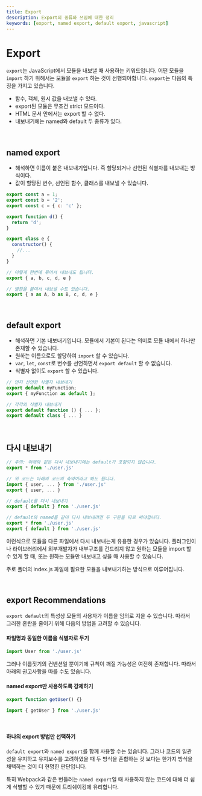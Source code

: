 ```yaml
---
title: Export
description: Export의 종류와 쓰임에 대한 정리
keywords: [export, named export, default export, javascript]
---
```


# Export
`export`는 JavaScript에서 모듈을 내보낼 때 사용하는 키워드입니다. 어떤 모듈을 `import` 하기 위해서는 모듈을 `export` 하는 것이 선행되야합니다. `export`는 다음의 특징을 가지고 있습니다.
- 함수, 객체, 원시 값을 내보낼 수 있다.
- export된 모듈은 무조건 strict 모드이다.
- HTML 문서 안에서는 export 할 수 없다.
- 내보내기에는 named와 default 두 종류가 있다.

<br/>

## named export
- 해석하면 이름이 붙은 내보내기입니다. 즉 할당되거나 선언된 식별자를 내보내는 방식이다.
- 값이 할당된 변수, 선언된 함수, 클래스를 내보낼 수 있습니다.

```js
export const a = 1;
export const b = '2';
export const c = { c: 'c' };

export function d() {
  return 'd';
}

export class e {
  constructor() {
    //...
  }
}

// 이렇게 한번에 묶어서 내보내도 됩니다.
export { a, b, c, d, e }

// 별칭을 붙여서 내보낼 수도 있습니다.
export { a as A, b as B, c, d, e }
```

<br/>

## default export
- 해석하면 기본 내보내기입니다. 모듈에서 기본이 된다는 의미로 모듈 내에서 하나만 존재할 수 있습니다. 
- 원하는 이름으로도 할당하여 `import` 할 수 있습니다.
- `var`, `let`, `const`로 변수를 선언하면서 `export default` 할 수 없습니다.
- 식별자 없이도 `export` 할 수 있습니다.
```js
// 먼저 선언한 식별자 내보내기
export default myFunction;
export { myFunction as default };

// 각각의 식별자 내보내기
export default function () { ... };
export default class { ... }
```

<br/>

## 다시 내보내기
```js
// 주의: 아래와 같은 다시 내보내기에는 default가 포함되지 않습니다.
export * from './user.js'

// 위 코드는 아래의 코드의 축약이라고 봐도 됩니다.
import { user, ... } from './user.js'
export { user, ... }

// default를 다시 내보내기
export { default } from './user.js'

// default와 named를 같이 다시 내보내려면 두 구문을 따로 써야합니다.
export * from './user.js'
export { default } from './user.js'
```
이런식으로 모듈을 다른 파일에서 다시 내보내는게 유용한 경우가 있습니다. 플러그인이나 라이브러리에서 외부개발자가 내부구조를 건드리지 않고 원하는 모듈을 import 할 수 있게 할 때, 또는 원하는 모듈만 내보내고 싶을 때 사용할 수 있습니다.

주로 폴더의 index.js 파일에 필요한 모듈을 내보내기하는 방식으로 이루어집니다.

<br/>

## export Recommendations
`export default`의 특성상 모듈의 사용자가 이름을 임의로 지을 수 있습니다. 따라서 그러한 혼란을 줄이기 위해 다음의 방법을 고려할 수 있습니다.

#### 파일명과 동일한 이름을 식별자로 두기
```js
import User from './user.js'
```

그러나 이름짓기의 컨벤션일 뿐이기에 규칙이 깨질 가능성은 여전히 존재합니다. 따라서 아래의 권고사항을 따를 수도 있습니다.

#### named export만 사용하도록 강제하기
```js
export function getUser() {}
```
```js
import { getUser } from './user.js'
```
<br/>

#### 하나의 export 방법만 선택하기
`default export`와 `named export`를 함께 사용할 수는 있습니다. 그러나 코드의 일관성을 유지하고 유지보수를 고려하였을 때 두 방식을 혼합하는 것 보다는 한가지 방식을 채택하는 것이 더 현명한 판단입니다.

특히 Webpack과 같은 번들러는 `named export`일 때 사용하지 않는 코드에 대해 더 쉽게 식별할 수 있기 때문에 트리쉐이킹에 유리합니다.